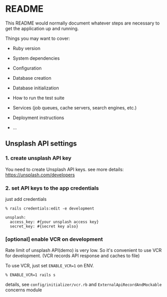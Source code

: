# README

This README would normally document whatever steps are necessary to get the
application up and running.

Things you may want to cover:

* Ruby version

* System dependencies

* Configuration

* Database creation

* Database initialization

* How to run the test suite

* Services (job queues, cache servers, search engines, etc.)

* Deployment instructions

* ...


## Unsplash API settings

### 1. create unsplash API key

You need to create Unsplash API keys.
see more details: https://unsplash.com/developers

### 2. set API keys to the app credentials

just add credentials  

```
% rails credentials:edit -e development
```

```:yaml
unsplash:
  access_key: #{your unsplash access key}
  secret_key: #{secret key also}
```

### [optional] enable VCR on development

Rate limit of unsplash API(demo) is very low.
So it's convenient to use VCR for development.
(VCR records API response and caches to file)

To use VCR, just set `ENABLE_VCR=1` on ENV.

```
% ENABLE_VCR=1 rails s
```

details, see `config/initializer/vcr.rb` and `ExternalApiRecordAndMockable` concerns module